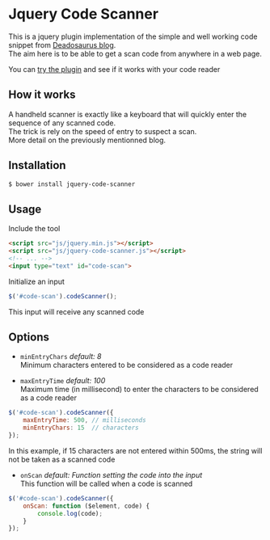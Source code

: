 # Jquery Code Scanner

This is a jquery plugin implementation of the simple and well working code snippet from [Deadosaurus blog](http://www.deadosaurus.com/detect-a-usb-barcode-scanner-with-javascript/).  
The aim here is to be able to get a scan code from anywhere in a web page.

You can [try the plugin](http://cscan.gprod.net) and see if it works with your code reader

## How it works

A handheld scanner is exactly like a keyboard that will quickly enter the sequence of any scanned code.  
The trick is rely on the speed of entry to suspect a scan.  
More detail on the previously mentionned blog.

## Installation

```bash
$ bower install jquery-code-scanner
```

## Usage

Include the tool

```html
<script src="js/jquery.min.js"></script>
<script src="js/jquery-code-scanner.js"></script>
<!-- ... -->
<input type="text" id="code-scan">
```

Initialize an input

```javascript
$('#code-scan').codeScanner();
```

This input will receive any scanned code

## Options

* `minEntryChars` _default: 8_  
Minimum characters entered to be considered as a code reader

* `maxEntryTime` _default: 100_  
Maximum time (in millisecond) to enter the characters to be considered as a code reader

```javascript
$('#code-scan').codeScanner({
    maxEntryTime: 500, // milliseconds
    minEntryChars: 15  // characters
});
```

In this example, if 15 characters are not entered within 500ms, the string will not be taken as a scanned code

* `onScan` _default: Function setting the code into the input_  
This function will be called when a code is scanned

```javascript
$('#code-scan').codeScanner({
    onScan: function ($element, code) {
        console.log(code);
    }
});
```

